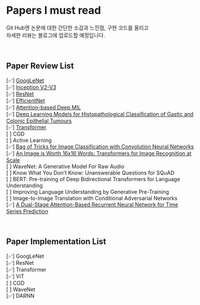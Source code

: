 # Papers I must read
Git Hub엔 논문에 대한 간단한 소감과 느낀점, 구현 코드를 올리고  
자세한 리뷰는 블로그에 업로드할 예정입니다.

<br>

## Paper Review List  
[✅] [GoogLeNet](https://blog.naver.com/paragonyun/222914679046)  
[✅] [Inception V2-V3](https://blog.naver.com/paragonyun/222916732330)  
[✅] [ResNet](https://blog.naver.com/paragonyun/222921380699)  
[✅] [EfficientNet](https://blog.naver.com/paragonyun/222948483059)  
[✅] [Attention-based Deep MIL](https://www.notion.so/Paper-Reading-776c5c01bccc427bb774aad421463829)  
[✅] [Deep Learning Models for Histopathological Classification of Gastic and Colonic Epithelial Tumours](https://www.notion.so/Paper-Reading-776c5c01bccc427bb774aad421463829)  
[✅] [Transformer](https://blog.naver.com/paragonyun/222947049259)   
[  ] CGD  
[  ] Active Learning  
[✅] [Bag of Tricks for Image Classification with Convolution Neural Networks](https://blog.naver.com/paragonyun/222956725606)  
[✅] [An Image is Worth 16x16 Words: Transformers for Image Recognition at Scale](https://blog.naver.com/paragonyun/222971938804)  
[  ] WaveNet: A Generative Model For Raw Audio  
[  ] Know What You Don’t Know: Unanswerable Questions for SQuAD  
[  ] BERT: Pre-training of Deep Bidirectional Transformers for
Language Understanding  
[  ] Improving Language Understanding by Generative Pre-Training  
[  ] Image-to-Image Translation with Conditional Adversarial Networks  
[✅] [A Dual-Stage Attention-Based Recurrent Neural Network for Time Series Prediction](https://blog.naver.com/paragonyun/222987281827)  



<br>

## Paper Implementation List  
[✅] GoogLeNet  
[✅] ResNet  
[✅] Transformer   
[✅] ViT  
[  ] CGD  
[  ] WaveNet  
[✅] DARNN  